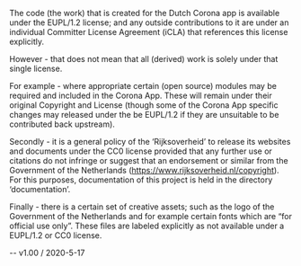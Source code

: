 The code (the work) that is created for the Dutch Corona app is available under 
the EUPL/1.2 license; and any outside contributions to it are under an individual 
Committer License Agreement (iCLA) that references this license explicitly. 

However - that does not mean that all (derived) work is solely under that single license. 

For example - where appropriate certain (open source) modules may be required and 
included in the Corona App. These will remain under their original Copyright and 
License (though some of the Corona App specific changes may released under 
the be EUPL/1.2 if they are unsuitable to be contributed back upstream).

Secondly - it is a general policy of the ‘Rijksoverheid’  to release its websites 
and documents under the CC0 license provided that any further use or citations 
do not infringe or suggest that an endorsement or similar from the Government 
of the Netherlands (https://www.rijksoverheid.nl/copyright). For this purposes, 
documentation of this project is held in the directory ‘documentation’.

Finally - there is a certain set of creative assets; such as the logo of the 
Government of the Netherlands and for example certain fonts which are “for 
official use only”. These files are labeled explicitly as not available 
under a EUPL/1.2 or CC0 license.

-- 
v1.00 / 2020-5-17
